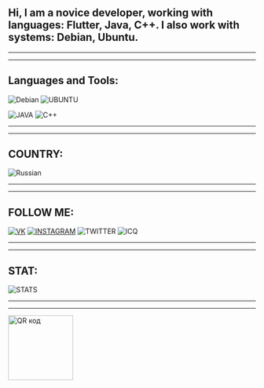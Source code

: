 ## Hi, I am a novice developer, working with languages: Flutter, Java, C++. I also work with systems: Debian, Ubuntu.
____
____ 
## Languages and Tools:

![Debian](https://img.shields.io/badge/-Debian-090909?style=for-the-badge&logo=Debian&logocolor=8b00ff)
![UBUNTU](https://img.shields.io/badge/-Ubuntu-090900?style=for-the-badge&logo=Ubuntu&logocolor=E9D54D)

![JAVA](https://img.shields.io/badge/-Java-090909?style=for-the-badge&logo=java&logocolor=E9D54D)
![C++](https://img.shields.io/badge/-C++-090909?style=for-the-badge&logo=C%2b%2b&logocolor=00648B)
____
____
## COUNTRY:
![Russian](https://img.shields.io/badge/-RUSSIAN-090909?style=for-the-badge&logo=Russian&logocolor=00648B)
____
____
## FOLLOW ME:

[![VK](https://img.shields.io/badge/-Максим_Лукашенко-090909?style=for-the-badge&logo=VK&logocolor=00648B)](https://vk.com/im?sel=523967466)
[![INSTAGRAM](https://img.shields.io/badge/-Zemfiunreal-090909?style=for-the-badge&logo=INSTAGRAM&logocolor=00648B)](https://www.instagram.com/zemfiunreal/)
![TWITTER](https://img.shields.io/badge/-Soon...-090909?style=for-the-badge&logo=TWITTER&logocolor=00648B)
![ICQ](https://img.shields.io/badge/-Soon...-090909?style=for-the-badge&logo=ICQ&logocolor=00648B)
____
____
## STAT:

![STATS](https://github-readme-stats.vercel.app/api?username=Zemfiunreal&show_icons=true&bg_color=f5f5dc)

____
____


<a href="https://vk.com/nomaindi" target="_blank"><img src="http://qrcoder.ru/code/?https%3A%2F%2Fvk.com%2Fnomaindi&4&0" width="132" height="132" border="0" title="QR код"></a>